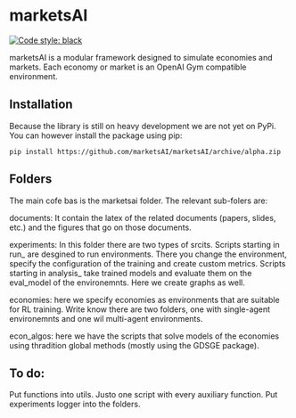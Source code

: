 # marketsAI

[![Code style: black](https://img.shields.io/badge/code%20style-black-000000.svg)](https://github.com/psf/black)

marketsAI is a modular framework designed to simulate economies and markets. Each economy or market is an OpenAI Gym compatible environment.

## Installation

Because the library is still on heavy development we are not yet on PyPi. You can however install the package using pip:
```shell
pip install https://github.com/marketsAI/marketsAI/archive/alpha.zip
```

## Folders

The main cofe bas is the marketsai folder. The relevant sub-folers are:

documents: It contain the latex of the related documents (papers, slides, etc.) and the figures that go on those documents.

experiments: In this folder there are two types of srcits. 
    Scripts starting in run_ are desgined to run environments. There you change the environment, specify the configuration of the training and create custom metrics.
    Scripts starting in analysis_ take trained models and evaluate them on the eval_model of the environemnts. Here we create graphs as well.

economies: here we specify economies as environments that are suitable for RL training. Write know there are two folders, one with single-agent environemnts and one wil multi-agent environments. 

econ_algos: here we have the scripts that solve models of the economies using thradition global methods (mostly using the GDSGE package).

## To do:

Put functions into utils. Justo one script with every auxiliary function.
Put experiments logger into the folders. 



